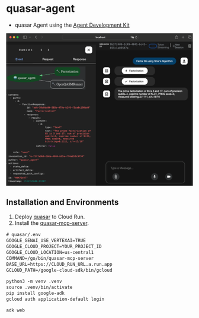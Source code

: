 # quasar-agent

 * quasar Agent using the [Agent Development Kit](https://google.github.io/adk-docs/)

![factoring](factoring.png)

## Installation and Environments

 1. Deploy [quasar](https://github.com/itsubaki/quasar) to Cloud Run.
 1. Install the [quasar-mcp-server](https://github.com/itsubaki/quasar-mcp-server).

```
# quasar/.env
GOOGLE_GENAI_USE_VERTEXAI=TRUE
GOOGLE_CLOUD_PROJECT=YOUR_PROJECT_ID
GOOGLE_CLOUD_LOCATION=us-central1
COMMAND=/go/bin/quasar-mcp-server
BASE_URL=https://CLOUD_RUN_URL.a.run.app
GCLOUD_PATH=/google-cloud-sdk/bin/gcloud
```

```shell
python3 -m venv .venv
source .venv/bin/activate
pip install google-adk
gcloud auth application-default login
```

```shell
adk web
```
